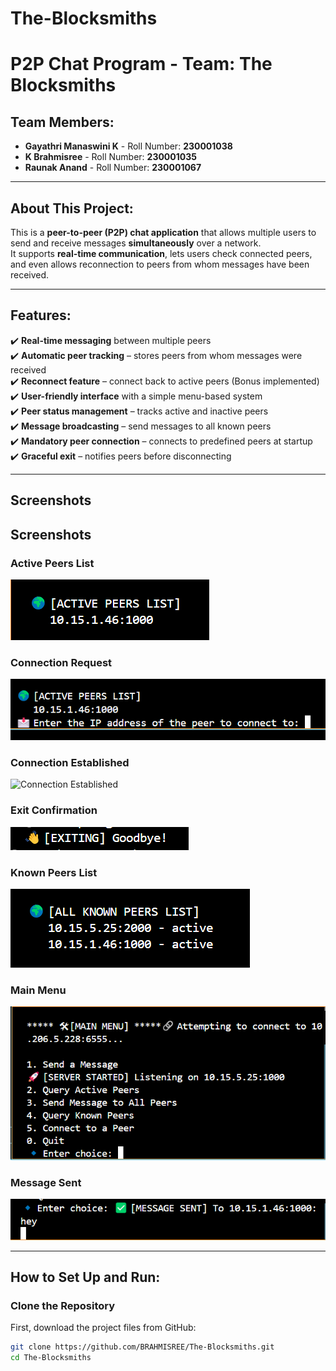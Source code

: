 # The-Blocksmiths
# P2P Chat Program - Team: The Blocksmiths

## Team Members:
- **Gayathri Manaswini K** - Roll Number: **230001038**
- **K Brahmisree** - Roll Number: **230001035**
- **Raunak Anand** - Roll Number: **230001067**

---

## About This Project:
This is a **peer-to-peer (P2P) chat application** that allows multiple users to send and receive messages **simultaneously** over a network.  
It supports **real-time communication**, lets users check connected peers, and even allows reconnection to peers from whom messages have been received.

---

## Features:
✔️ **Real-time messaging** between multiple peers  
✔️ **Automatic peer tracking** – stores peers from whom messages were received  
✔️ **Reconnect feature** – connect back to active peers (Bonus implemented)  
✔️ **User-friendly interface** with a simple menu-based system  
✔️ **Peer status management** – tracks active and inactive peers  
✔️ **Message broadcasting** – send messages to all known peers  
✔️ **Mandatory peer connection** – connects to predefined peers at startup  
✔️ **Graceful exit** – notifies peers before disconnecting  

---

## Screenshots

## Screenshots

### Active Peers List
![Active Peers](active_peers.png)

### Connection Request
![Connection Request](connect_request.png)

### Connection Established
![Connection Established](connection_established.png)

### Exit Confirmation
![Exit](exit.png)

### Known Peers List
![Known Peers](known_peers.png)

### Main Menu
![Main Menu](main_menu.png)

### Message Sent
![Message Sent](msg_sent.png)


---

## How to Set Up and Run:

### Clone the Repository
First, download the project files from GitHub:

```bash
git clone https://github.com/BRAHMISREE/The-Blocksmiths.git
cd The-Blocksmiths
